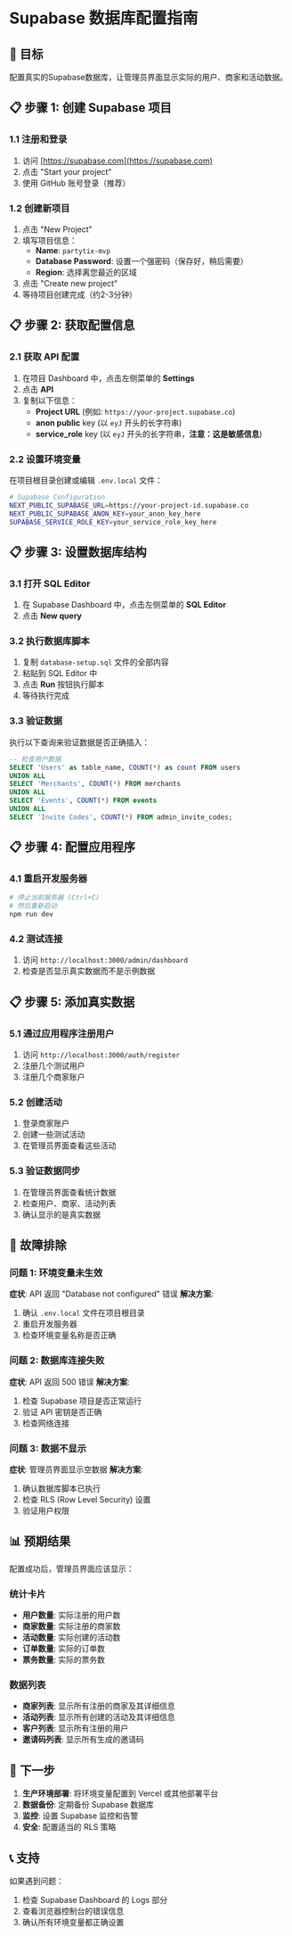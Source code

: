 # Supabase 数据库配置指南

## 🎯 目标
配置真实的Supabase数据库，让管理员界面显示实际的用户、商家和活动数据。

## 📋 步骤 1: 创建 Supabase 项目

### 1.1 注册和登录
1. 访问 [https://supabase.com](https://supabase.com)
2. 点击 "Start your project"
3. 使用 GitHub 账号登录（推荐）

### 1.2 创建新项目
1. 点击 "New Project"
2. 填写项目信息：
   - **Name**: `partytix-mvp`
   - **Database Password**: 设置一个强密码（保存好，稍后需要）
   - **Region**: 选择离您最近的区域
3. 点击 "Create new project"
4. 等待项目创建完成（约2-3分钟）

## 📋 步骤 2: 获取配置信息

### 2.1 获取 API 配置
1. 在项目 Dashboard 中，点击左侧菜单的 **Settings**
2. 点击 **API**
3. 复制以下信息：
   - **Project URL** (例如: `https://your-project.supabase.co`)
   - **anon public** key (以 `eyJ` 开头的长字符串)
   - **service_role** key (以 `eyJ` 开头的长字符串，**注意：这是敏感信息**)

### 2.2 设置环境变量
在项目根目录创建或编辑 `.env.local` 文件：

```bash
# Supabase Configuration
NEXT_PUBLIC_SUPABASE_URL=https://your-project-id.supabase.co
NEXT_PUBLIC_SUPABASE_ANON_KEY=your_anon_key_here
SUPABASE_SERVICE_ROLE_KEY=your_service_role_key_here
```

## 📋 步骤 3: 设置数据库结构

### 3.1 打开 SQL Editor
1. 在 Supabase Dashboard 中，点击左侧菜单的 **SQL Editor**
2. 点击 **New query**

### 3.2 执行数据库脚本
1. 复制 `database-setup.sql` 文件的全部内容
2. 粘贴到 SQL Editor 中
3. 点击 **Run** 按钮执行脚本
4. 等待执行完成

### 3.3 验证数据
执行以下查询来验证数据是否正确插入：

```sql
-- 检查用户数据
SELECT 'Users' as table_name, COUNT(*) as count FROM users
UNION ALL
SELECT 'Merchants', COUNT(*) FROM merchants
UNION ALL
SELECT 'Events', COUNT(*) FROM events
UNION ALL
SELECT 'Invite Codes', COUNT(*) FROM admin_invite_codes;
```

## 📋 步骤 4: 配置应用程序

### 4.1 重启开发服务器
```bash
# 停止当前服务器 (Ctrl+C)
# 然后重新启动
npm run dev
```

### 4.2 测试连接
1. 访问 `http://localhost:3000/admin/dashboard`
2. 检查是否显示真实数据而不是示例数据

## 📋 步骤 5: 添加真实数据

### 5.1 通过应用程序注册用户
1. 访问 `http://localhost:3000/auth/register`
2. 注册几个测试用户
3. 注册几个商家账户

### 5.2 创建活动
1. 登录商家账户
2. 创建一些测试活动
3. 在管理员界面查看这些活动

### 5.3 验证数据同步
1. 在管理员界面查看统计数据
2. 检查用户、商家、活动列表
3. 确认显示的是真实数据

## 🔧 故障排除

### 问题 1: 环境变量未生效
**症状**: API 返回 "Database not configured" 错误
**解决方案**:
1. 确认 `.env.local` 文件在项目根目录
2. 重启开发服务器
3. 检查环境变量名称是否正确

### 问题 2: 数据库连接失败
**症状**: API 返回 500 错误
**解决方案**:
1. 检查 Supabase 项目是否正常运行
2. 验证 API 密钥是否正确
3. 检查网络连接

### 问题 3: 数据不显示
**症状**: 管理员界面显示空数据
**解决方案**:
1. 确认数据库脚本已执行
2. 检查 RLS (Row Level Security) 设置
3. 验证用户权限

## 📊 预期结果

配置成功后，管理员界面应该显示：

### 统计卡片
- **用户数量**: 实际注册的用户数
- **商家数量**: 实际注册的商家数
- **活动数量**: 实际创建的活动数
- **订单数量**: 实际的订单数
- **票务数量**: 实际的票务数

### 数据列表
- **商家列表**: 显示所有注册的商家及其详细信息
- **活动列表**: 显示所有创建的活动及其详细信息
- **客户列表**: 显示所有注册的用户
- **邀请码列表**: 显示所有生成的邀请码

## 🚀 下一步

1. **生产环境部署**: 将环境变量配置到 Vercel 或其他部署平台
2. **数据备份**: 定期备份 Supabase 数据库
3. **监控**: 设置 Supabase 监控和告警
4. **安全**: 配置适当的 RLS 策略

## 📞 支持

如果遇到问题：
1. 检查 Supabase Dashboard 的 Logs 部分
2. 查看浏览器控制台的错误信息
3. 确认所有环境变量都正确设置

